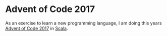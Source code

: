 # Advent of Code 2017

As an exercise to learn a new programming language, I am doing this years [Advent of Code 2017](https://adventofcode.com/2017) in [Scala](https://www.scala-lang.org/).

